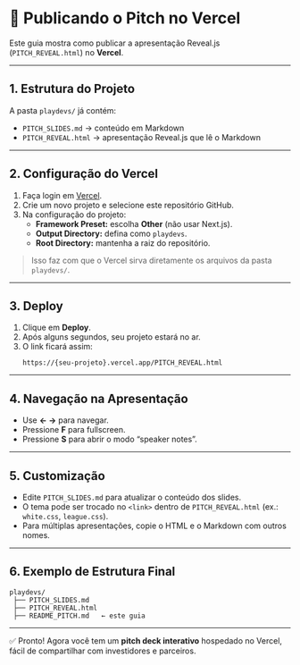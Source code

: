 # 🚀 Publicando o Pitch no Vercel

Este guia mostra como publicar a apresentação Reveal.js (`PITCH_REVEAL.html`) no **Vercel**.

---

## 1. Estrutura do Projeto

A pasta `playdevs/` já contém:
- `PITCH_SLIDES.md` → conteúdo em Markdown
- `PITCH_REVEAL.html` → apresentação Reveal.js que lê o Markdown

---

## 2. Configuração do Vercel

1. Faça login em [Vercel](https://vercel.com).
2. Crie um novo projeto e selecione este repositório GitHub.
3. Na configuração do projeto:
   - **Framework Preset:** escolha **Other** (não usar Next.js).  
   - **Output Directory:** defina como `playdevs`.  
   - **Root Directory:** mantenha a raiz do repositório.  

> Isso faz com que o Vercel sirva diretamente os arquivos da pasta `playdevs/`.

---

## 3. Deploy

1. Clique em **Deploy**.  
2. Após alguns segundos, seu projeto estará no ar.  
3. O link ficará assim:  
   ```
   https://{seu-projeto}.vercel.app/PITCH_REVEAL.html
   ```

---

## 4. Navegação na Apresentação

- Use **← →** para navegar.  
- Pressione **F** para fullscreen.  
- Pressione **S** para abrir o modo “speaker notes”.  

---

## 5. Customização

- Edite `PITCH_SLIDES.md` para atualizar o conteúdo dos slides.  
- O tema pode ser trocado no `<link>` dentro de `PITCH_REVEAL.html` (ex.: `white.css`, `league.css`).  
- Para múltiplas apresentações, copie o HTML e o Markdown com outros nomes.

---

## 6. Exemplo de Estrutura Final

```
playdevs/
 ├── PITCH_SLIDES.md
 ├── PITCH_REVEAL.html
 ├── README_PITCH.md   ← este guia
```

---

✅ Pronto! Agora você tem um **pitch deck interativo** hospedado no Vercel, fácil de compartilhar com investidores e parceiros.
